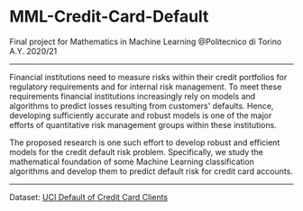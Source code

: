 # MML-Credit-Card-Default
Final project for Mathematics in Machine Learning @Politecnico di Torino A.Y. 2020/21

---

Financial institutions need to measure risks within their credit portfolios for regulatory requirements and for internal risk management. To meet these requirements financial institutions increasingly rely on models and algorithms to predict losses resulting from customers' defaults. Hence, developing sufficiently accurate and robust models is one of the major efforts of quantitative risk management groups within these institutions.

The proposed research is one such effort to develop robust and efficient models for the credit default risk problem. Specifically, we study the mathematical foundation of some Machine Learning classification algorithms and develop them to predict default risk for credit card accounts.

---

Dataset: [UCI Default of Credit Card Clients](https://archive.ics.uci.edu/ml/datasets/default+of+credit+card+clients)
